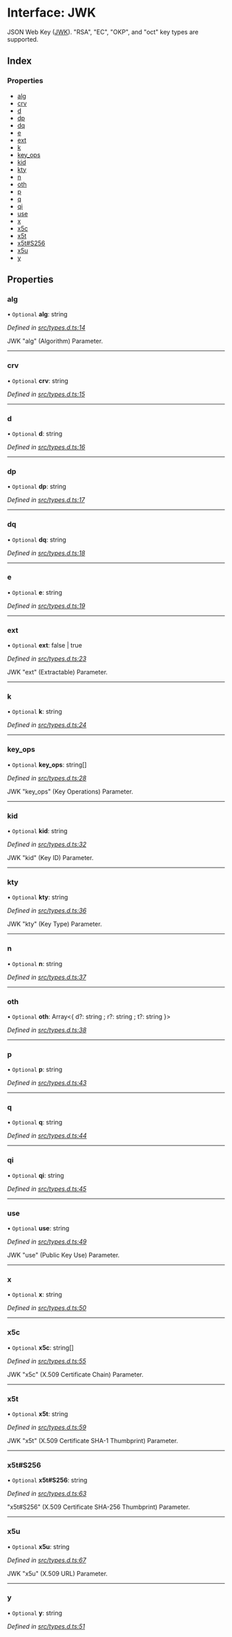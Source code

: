# Interface: JWK

JSON Web Key ([JWK](https://tools.ietf.org/html/rfc7517)).
"RSA", "EC", "OKP", and "oct" key types are supported.

## Index

### Properties

* [alg](_types_d_.jwk.md#alg)
* [crv](_types_d_.jwk.md#crv)
* [d](_types_d_.jwk.md#d)
* [dp](_types_d_.jwk.md#dp)
* [dq](_types_d_.jwk.md#dq)
* [e](_types_d_.jwk.md#e)
* [ext](_types_d_.jwk.md#ext)
* [k](_types_d_.jwk.md#k)
* [key\_ops](_types_d_.jwk.md#key_ops)
* [kid](_types_d_.jwk.md#kid)
* [kty](_types_d_.jwk.md#kty)
* [n](_types_d_.jwk.md#n)
* [oth](_types_d_.jwk.md#oth)
* [p](_types_d_.jwk.md#p)
* [q](_types_d_.jwk.md#q)
* [qi](_types_d_.jwk.md#qi)
* [use](_types_d_.jwk.md#use)
* [x](_types_d_.jwk.md#x)
* [x5c](_types_d_.jwk.md#x5c)
* [x5t](_types_d_.jwk.md#x5t)
* [x5t#S256](_types_d_.jwk.md#x5t#s256)
* [x5u](_types_d_.jwk.md#x5u)
* [y](_types_d_.jwk.md#y)

## Properties

### alg

• `Optional` **alg**: string

*Defined in [src/types.d.ts:14](https://github.com/panva/jose/blob/v3.5.0/src/types.d.ts#L14)*

JWK "alg" (Algorithm) Parameter.

___

### crv

• `Optional` **crv**: string

*Defined in [src/types.d.ts:15](https://github.com/panva/jose/blob/v3.5.0/src/types.d.ts#L15)*

___

### d

• `Optional` **d**: string

*Defined in [src/types.d.ts:16](https://github.com/panva/jose/blob/v3.5.0/src/types.d.ts#L16)*

___

### dp

• `Optional` **dp**: string

*Defined in [src/types.d.ts:17](https://github.com/panva/jose/blob/v3.5.0/src/types.d.ts#L17)*

___

### dq

• `Optional` **dq**: string

*Defined in [src/types.d.ts:18](https://github.com/panva/jose/blob/v3.5.0/src/types.d.ts#L18)*

___

### e

• `Optional` **e**: string

*Defined in [src/types.d.ts:19](https://github.com/panva/jose/blob/v3.5.0/src/types.d.ts#L19)*

___

### ext

• `Optional` **ext**: false \| true

*Defined in [src/types.d.ts:23](https://github.com/panva/jose/blob/v3.5.0/src/types.d.ts#L23)*

JWK "ext" (Extractable) Parameter.

___

### k

• `Optional` **k**: string

*Defined in [src/types.d.ts:24](https://github.com/panva/jose/blob/v3.5.0/src/types.d.ts#L24)*

___

### key\_ops

• `Optional` **key\_ops**: string[]

*Defined in [src/types.d.ts:28](https://github.com/panva/jose/blob/v3.5.0/src/types.d.ts#L28)*

JWK "key_ops" (Key Operations) Parameter.

___

### kid

• `Optional` **kid**: string

*Defined in [src/types.d.ts:32](https://github.com/panva/jose/blob/v3.5.0/src/types.d.ts#L32)*

JWK "kid" (Key ID) Parameter.

___

### kty

• `Optional` **kty**: string

*Defined in [src/types.d.ts:36](https://github.com/panva/jose/blob/v3.5.0/src/types.d.ts#L36)*

JWK "kty" (Key Type) Parameter.

___

### n

• `Optional` **n**: string

*Defined in [src/types.d.ts:37](https://github.com/panva/jose/blob/v3.5.0/src/types.d.ts#L37)*

___

### oth

• `Optional` **oth**: Array<{ d?: string ; r?: string ; t?: string  }\>

*Defined in [src/types.d.ts:38](https://github.com/panva/jose/blob/v3.5.0/src/types.d.ts#L38)*

___

### p

• `Optional` **p**: string

*Defined in [src/types.d.ts:43](https://github.com/panva/jose/blob/v3.5.0/src/types.d.ts#L43)*

___

### q

• `Optional` **q**: string

*Defined in [src/types.d.ts:44](https://github.com/panva/jose/blob/v3.5.0/src/types.d.ts#L44)*

___

### qi

• `Optional` **qi**: string

*Defined in [src/types.d.ts:45](https://github.com/panva/jose/blob/v3.5.0/src/types.d.ts#L45)*

___

### use

• `Optional` **use**: string

*Defined in [src/types.d.ts:49](https://github.com/panva/jose/blob/v3.5.0/src/types.d.ts#L49)*

JWK "use" (Public Key Use) Parameter.

___

### x

• `Optional` **x**: string

*Defined in [src/types.d.ts:50](https://github.com/panva/jose/blob/v3.5.0/src/types.d.ts#L50)*

___

### x5c

• `Optional` **x5c**: string[]

*Defined in [src/types.d.ts:55](https://github.com/panva/jose/blob/v3.5.0/src/types.d.ts#L55)*

JWK "x5c" (X.509 Certificate Chain) Parameter.

___

### x5t

• `Optional` **x5t**: string

*Defined in [src/types.d.ts:59](https://github.com/panva/jose/blob/v3.5.0/src/types.d.ts#L59)*

JWK "x5t" (X.509 Certificate SHA-1 Thumbprint) Parameter.

___

### x5t#S256

• `Optional` **x5t#S256**: string

*Defined in [src/types.d.ts:63](https://github.com/panva/jose/blob/v3.5.0/src/types.d.ts#L63)*

"x5t#S256" (X.509 Certificate SHA-256 Thumbprint) Parameter.

___

### x5u

• `Optional` **x5u**: string

*Defined in [src/types.d.ts:67](https://github.com/panva/jose/blob/v3.5.0/src/types.d.ts#L67)*

JWK "x5u" (X.509 URL) Parameter.

___

### y

• `Optional` **y**: string

*Defined in [src/types.d.ts:51](https://github.com/panva/jose/blob/v3.5.0/src/types.d.ts#L51)*
